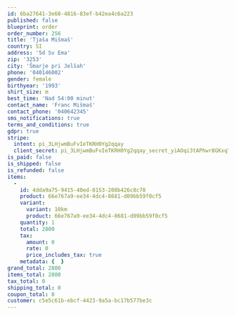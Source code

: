 ```yaml
---
id: 6ba27641-3e60-4816-83ef-b42ea4c6a223
published: false
blueprint: order
order_number: 256
title: 'Tjaša Mišmaš'
country: SI
address: '5d Sv Ema'
zip: '3253'
city: 'Šmarje pri Jelšah'
phone: '040146002'
gender: female
birthyear: '1993'
shirt_size: m
best_time: 'Nad 54:00 minut'
contact_name: 'Franc Mišmaš'
contact_phone: '040642345'
sms_notifications: true
terms_and_conditions: true
gdpr: true
stripe:
  intent: pi_3LHjwmBuFvIeTKRH0Yg2qqay
  client_secret: pi_3LHjwmBuFvIeTKRH0Yg2qqay_secret_yiAOqi3tAPhwr8GKxqT44EQgB
is_paid: false
is_shipped: false
is_refunded: false
items:
  -
    id: 4dda9a75-9415-40ed-8153-208b426c8c78
    product: 66e767a9-ee34-4dc4-8681-d09bb59f0cf5
    variant:
      variant: 10km
      product: 66e767a9-ee34-4dc4-8681-d09bb59f0cf5
    quantity: 1
    total: 2800
    tax:
      amount: 0
      rate: 0
      price_includes_tax: true
    metadata: {  }
grand_total: 2800
items_total: 2800
tax_total: 0
shipping_total: 0
coupon_total: 0
customer: c5e5c61b-ebcf-4423-9a5a-bc17b577be3c
---
```

